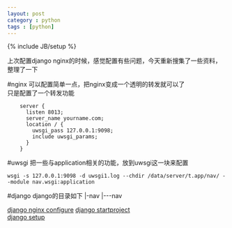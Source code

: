 ```yaml
---
layout: post
category : python
tags : [python]
---
```

{% include JB/setup %}

上次配置django nginx的时候，感觉配置有些问题，今天重新搜集了一些资料，整理了一下  

#nginx
可以配置简单一点，把nginx变成一个透明的转发就可以了  
只是配置了一个转发功能  

        server {
          listen 8013;
          server_name yourname.com;
          location / {
            uwsgi_pass 127.0.0.1:9098;
            include uwsgi_params;
          }
        }

#uwsgi
把一些与application相关的功能，放到uwsgi这一块来配置  

    wsgi -s 127.0.0.1:9098 -d uwsgi1.log --chdir /data/server/t.app/nav/ --module nav.wsgi:application

#django
django的目录如下
|-nav
   |---nav



[django nginx configure](https://docs.djangoproject.com/en/dev/howto/deployment/wsgi/uwsgi/)
[django startproject](https://docs.djangoproject.com/en/dev/ref/django-admin/#django-admin-startproject)  
[django setup](https://gist.github.com/3094281)
